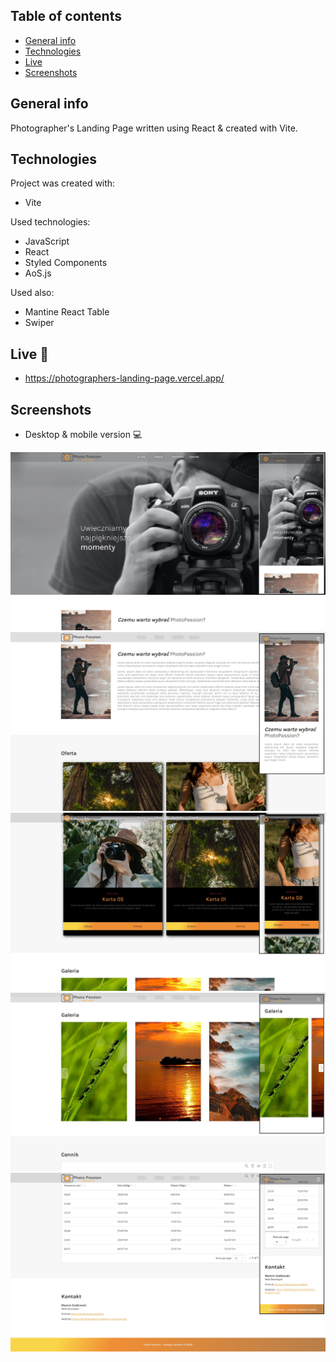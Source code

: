 ## Table of contents

- [General info](#general-info)
- [Technologies](#technologies)
- [Live](#live-star2)
- [Screenshots](#screenshots)

## General info

Photographer's Landing Page written using React & created with Vite.

## Technologies

Project was created with:

- Vite

Used technologies:

- JavaScript
- React
- Styled Components
- AoS.js

Used also:

- Mantine React Table
- Swiper

## Live :star2:

- https://photographers-landing-page.vercel.app/

## Screenshots

- Desktop & mobile version :computer:

![screenshot](./screenshots/screenshot01.jpg)
![screenshot](./screenshots/screenshot02.jpg)
![screenshot](./screenshots/screenshot03.jpg)
![screenshot](./screenshots/screenshot04.jpg)
![screenshot](./screenshots/screenshot05.jpg)
